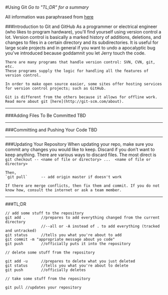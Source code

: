 #Using Git
*Go to "TL;DR" for a summary*

All information was paraphrased from [here](www.github.com/getting-started "GitHub")

###Introduction to Git and GitHub
	As a programmer or electrical engineer (who likes to program hardware), you'll find yourself using version control a lot.
	Version control is basically a marked history of additions, deletions, and changes to files in a certain directory and its subdirectories.
	It is useful for large scale projects and in general if you want to undo a apocalyptic bug you've introduced because goddamnit you let Jerry touch the code.

	There are many programs that handle version control: SVN, CVN, git, etc.
	These programs supply the logic for handling all the features of version control.

	In order to make open source easier, some sites offer hosting services for version control projects; such as GitHub.

	Git is different from the others because it allows for offline work.
	Read more about git [here](http://git-scm.com/about).

----------------------------------------------------------
###Adding Files To Be Committed
	TBD

----------------------------------------------------------
###Committing and Pushing Your Code
	TBD

----------------------------------------------------------
###Updating Your Repository
	When updating your repo, make sure you commit any changes you would like to keep. Discard if you don't want to keep anything. There are various ways to discard files. The most direct is
	`git checkout -- <name of file or directory> ...  <name of file or directory>`

	Then,
	`git pull`		-- add origin master if doesn't work

	If there are merge conflicts, then fix them and commit. If you do not know how, consult the internet or ask a team member.

----------------------------------------------------------
###TL;DR
```
// add some stuff to the repository
git add . 		//prepares to add everything changed from the current directory
				//--all or -A instead of . to add everything (tracked and untracked)
git status 		//tells you what you're about to add
git commit -m "appropriate message about yo code"
git push 		//officially puts it into the repository

// delete some stuff from the repository

git add -u 		//prepares to delete what you just deleted
git status 		//tells you what you're about to delete
git push 		//officially deletes

// take some stuff from the repository

git pull //updates your repository
```